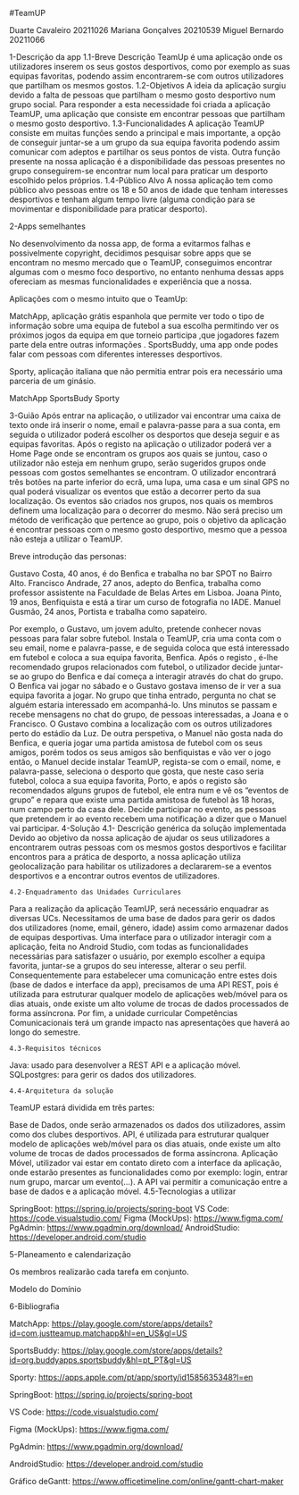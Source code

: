#TeamUP

Duarte Cavaleiro	20211026 
Mariana Gonçalves	20210539
Miguel Bernardo		20211066




1-Descrição da app
1.1-Breve Descrição
TeamUp é uma aplicação onde os utilizadores  inserem os seus gostos desportivos, como por exemplo as suas equipas favoritas, podendo assim encontrarem-se com outros utilizadores que partilham os mesmos gostos.
1.2-Objetivos
A ideia da aplicação surgiu devido a falta de pessoas que partilham o mesmo gosto desportivo num grupo social. Para responder a esta necessidade foi criada a aplicação TeamUP, uma aplicação que consiste em encontrar pessoas que partilham o mesmo gosto desportivo.
1.3-Funcionalidades
A aplicação TeamUP consiste em muitas funções sendo a principal e mais importante, a opção de conseguir juntar-se a um grupo da sua equipa favorita podendo assim comunicar com adeptos e partilhar os seus pontos de vista. Outra função presente na nossa aplicação é a disponibilidade das pessoas presentes no grupo conseguirem-se encontrar num local para praticar um desporto escolhido pelos próprios.
1.4-Público Alvo
A nossa aplicação tem como público alvo pessoas entre os 18 e 50 anos de idade que tenham interesses desportivos e tenham algum tempo livre (alguma condição para se movimentar e disponibilidade para praticar desporto).





2-Apps semelhantes

No desenvolvimento da nossa app, de forma a  evitarmos falhas e possivelmente copyright, decidimos pesquisar sobre apps que se encontram no mesmo mercado que o TeamUP, conseguimos encontrar algumas  com o mesmo foco desportivo, no entanto nenhuma dessas apps ofereciam as mesmas funcionalidades e experiência que a nossa.

Aplicações com o mesmo intuito que o TeamUp:

MatchApp, aplicação grátis espanhola  que permite ver todo o tipo de informação sobre uma equipa de futebol a sua escolha permitindo ver os próximos jogos da equipa em que torneio participa ,que jogadores fazem parte dela entre outras informações .
SportsBuddy, uma app onde podes falar com pessoas com diferentes interesses desportivos.

Sporty, aplicação italiana que não permitia entrar pois era necessário uma parceria de um ginásio.














MatchApp			        SportsBudy				Sporty

3-Guião
Após entrar na aplicação, o utilizador vai encontrar uma caixa de texto onde irá  inserir o nome, email e palavra-passe para a sua conta, em seguida o utilizador poderá escolher os desportos que deseja seguir e as equipas favoritas.
Após o registo na aplicação o utilizador poderá ver a Home Page onde se encontram os grupos  aos quais se juntou, caso o utilizador não esteja em nenhum grupo, serão sugeridos grupos onde pessoas com gostos semelhantes se encontram.
O utilizador encontrará três botões na parte inferior do ecrã, uma lupa, uma casa e um sinal GPS no qual poderá visualizar os eventos que estão a decorrer perto da sua localização.
Os eventos são criados nos grupos, nos quais os membros definem uma localização para o decorrer do mesmo. 
Não será preciso um método de verificação que pertence ao grupo, pois o objetivo da aplicação é encontrar pessoas com o mesmo gosto desportivo, mesmo que a pessoa não esteja a utilizar o TeamUP.

Breve introdução das personas:

Gustavo Costa, 40 anos, é do Benfica e trabalha no bar SPOT no Bairro Alto. 
Francisco Andrade, 27 anos, adepto do Benfica, trabalha como professor assistente na Faculdade de Belas Artes em Lisboa.
Joana Pinto, 19 anos, Benfiquista e está a tirar um curso de fotografia no IADE.
Manuel Gusmão, 24 anos, Portista e trabalha como sapateiro.

Por exemplo, o Gustavo, um jovem adulto, pretende conhecer novas pessoas para falar sobre futebol. Instala o TeamUP, cria uma conta com o seu email, nome e palavra-passe, e de seguida coloca que está interessado em futebol e coloca a sua equipa favorita, Benfica. Após o registo , é-lhe recomendado grupos relacionados com futebol, o utilizador decide juntar-se ao grupo do Benfica e daí começa a interagir através do chat do grupo. O Benfica vai jogar no sábado e o Gustavo gostava imenso de ir ver a sua equipa favorita a jogar. No grupo que tinha entrado, pergunta no chat se alguém estaria interessado em acompanhá-lo. Uns minutos se passam e recebe mensagens no chat do grupo, de pessoas interessadas, a Joana e o Francisco. O Gustavo combina a localização com os outros utilizadores perto do estádio da Luz.
De outra perspetiva, o Manuel não gosta nada do Benfica, e queria jogar uma partida amistosa de futebol com os seus amigos, porém todos os seus amigos são benfiquistas e vão ver o jogo então, o Manuel decide instalar TeamUP, regista-se com o email, nome, e palavra-passe, seleciona o desporto que gosta, que neste caso seria futebol, coloca a sua equipa favorita, Porto, e após o registo são recomendados alguns grupos de futebol, ele entra num e vê os “eventos de grupo” e repara que existe uma partida amistosa de futebol às 18 horas, num campo perto da casa dele. Decide participar no evento, as pessoas que pretendem ir ao evento recebem uma notificação a dizer que o Manuel vai participar.
4-Solução
	4.1- Descrição genérica da solução implementada
Devido ao objetivo da nossa aplicação de ajudar os seus utilizadores a encontrarem outras pessoas com os mesmos gostos desportivos e facilitar encontros para a prática de desporto, a nossa aplicação utiliza geolocalização para habilitar os utilizadores a declararem-se a eventos desportivos e a encontrar outros eventos de utilizadores.  
 
	4.2-Enquadramento das Unidades Curriculares
Para a realização da aplicação TeamUP, será necessário enquadrar as diversas UCs. Necessitamos de uma base de dados para gerir os dados dos utilizadores (nome, email, género, idade) assim como armazenar dados de equipas desportivas. Uma interface para o utilizador interagir com a aplicação, feita no Android Studio, com todas as funcionalidades necessárias para satisfazer o usuário, por exemplo escolher a equipa favorita, juntar-se a grupos do seu interesse, alterar o seu perfil. Consequentemente para estabelecer uma comunicação entre estes dois (base de dados e interface da app), precisamos de uma API REST, pois é utilizada para estruturar qualquer modelo de aplicações web/móvel para os dias atuais, onde existe um alto volume de trocas de dados processados de forma assíncrona. Por fim, a unidade curricular Competências Comunicacionais terá um grande impacto nas apresentações que haverá ao longo do semestre.

	4.3-Requisitos técnicos
Java: usado para desenvolver a REST API e a aplicação móvel.
SQLpostgres: para gerir os dados dos utilizadores.


	4.4-Arquitetura da solução
TeamUP estará dividida em três partes: 

Base de Dados, onde serão armazenados os dados dos utilizadores, assim como dos clubes desportivos.
API, é utilizada para estruturar qualquer modelo de aplicações web/móvel para os dias atuais, onde existe um alto volume de trocas de dados processados de forma assíncrona.
Aplicação Móvel, utilizador vai estar em contato direto com a interface da aplicação, onde estarão presentes as funcionalidades como por exemplo: login, entrar num grupo, marcar um evento(…). 
A API vai permitir a comunicação entre a base de dados e a aplicação móvel.
4.5-Tecnologias a utilizar

SpringBoot: https://spring.io/projects/spring-boot
VS Code: https://code.visualstudio.com/
Figma (MockUps): https://www.figma.com/
PgAdmin: https://www.pgadmin.org/download/
AndroidStudio: https://developer.android.com/studio




5-Planeamento e calendarização

Os membros realizarão cada tarefa em conjunto.

Modelo do Domínio











6-Bibliografia

MatchApp: https://play.google.com/store/apps/details?id=com.justteamup.matchapp&hl=en_US&gl=US

SportsBuddy: https://play.google.com/store/apps/details?id=org.buddyapps.sportsbuddy&hl=pt_PT&gl=US

Sporty:
https://apps.apple.com/pt/app/sporty/id1585635348?l=en

SpringBoot: 
https://spring.io/projects/spring-boot

VS Code: 
https://code.visualstudio.com/

Figma (MockUps):
https://www.figma.com/

PgAdmin:
https://www.pgadmin.org/download/

AndroidStudio:
https://developer.android.com/studio

Gráfico deGantt: 
https://www.officetimeline.com/online/gantt-chart-maker







